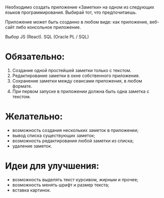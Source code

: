 Необходимо создать приложение «Заметки» на одном из следующих языков программирования. Выбирай тот, что предпочитаешь.

Приложение может быть созданно в любом виде: как приложение, веб-сайт либо консольное приложение.

Выбор JS (React).
SQL (Oracle PL / SQL)

# Обязательно:
1. Создание одной простейшей заметки только с текстом.
2. Редактирование заметки в окне собственного приложения.
3. Сохранение заметки между сеансами приложения, в любом формате.
4. При первом запуске в приложении должна быть одна заметка с текстом.

# Желательно:
- возможность создания нескольких заметок в приложении;
- вывод списка существующих заметок;
- возможность редактирования любой заметки из списка;
- удаление заметок.

# Идеи для улучшения:
- возможность выделять текст курсивом, жирным и прочее;
- возможность менять шрифт и размер текста;
- вставка картинок.
